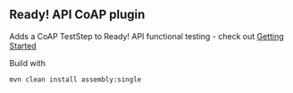 ## Ready! API CoAP plugin

Adds a CoAP TestStep to Ready! API functional testing - check out [Getting Started](https://smartbear.com/plugins/coap-test-steps-plugin-page/) 

Build with 
 
```
mvn clean install assembly:single
```



